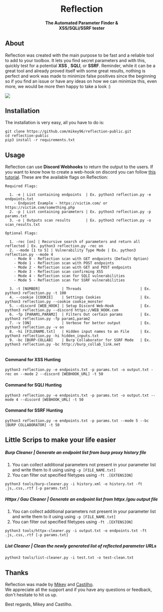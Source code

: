 <h1 align="center">Reflection</h1><h4 align="center">The Automated Parameter Finder &<br>XSS/SQLi/SSRF tester</h4>

## About

Reflection was created with the main purpose to be fast and a reliable tool to add to your toolbox. It lets you find secret parameters and with this, quickly test for a potential **XSS** , **SQLI**, or **SSRF**. Reminder, while it can be a great tool and already proved itself with some great results, nothing is perfect and work was made to minimize false positives since the beginning so if you find an issue or have any ideas on how we can minimize this, even more, we would be more then happy to take a look :)


<img align="center" src="https://i.ibb.co/Yf0bw1c/sshhhhhh.png">



## Installation

The installation is very easy, all you have to do is:

```
git clone https://github.com/mikey96/reflection-public.git
cd reflection-public
pip3 install -r requirements.txt
```



## Usage

Reflection can use **Discord Webhooks** to return the output to the users. If you want to know how to create a web-hook on discord you can follow [this tutorial](https://support.discord.com/hc/en-us/articles/228383668-Intro-to-Webhooks). These are the available  flags on Reflection:

```
Required Flags:

  1. -e | List containing endpoints  | Ex. python3 reflection.py -e endpoints.txt
    - Endpoint Example - https://victim.com/ or https://victim.com/something.php
  2. -p | List containing parameters | Ex. python3 reflection.py -p params.txt
  3. -o | Outputs scan results       | Ex. python3 reflection.py -o scan_results.txt

Optional Flags:
	
  1. -rec [on] | Recursive search of parameters and return all reflected | Ex. python3 reflection.py -rec on
  2. --mode [1 to 5] | Vulnerability Type Mode | Ex. python3 reflection.py --mode 4
	- Mode 0 - Reflection scan with GET endpoints (Default Option)
	- Mode 1 - Reflection scan with POST endpoints
	- Mode 2 - Reflection scan with GET and POST endpoints
	- Mode 3 - Reflection scan confirming XSS
	- Mode 4 - Reflection scan for SQLI vulnerabilities
	- Mode 5 - Reflection scan for SSRF vulnerabilities
        
  3. -t [NUMBER]          | Threads                           | Ex. python3 reflection.py -t 100
  4. --cookie [COOKIE]    | Settings Cookies                  | Ex. python3 reflection.py --cookie cookie_monster
  5. --discord [WEB_HOOK] | Setup Discord Web-Hook            | Ex. python3 reflection.py --discord https://WEB_HOOK.com
  6. -fp [PARAM1,PARAM2]  | Filters Out certain params        | Ex. python3 reflection.py -fp param1,param2
  7. -v [ON]              | Verbose for better output         | Ex. python3 reflection.py -v on
  8. -hi [FILENAME.txt]   | Hidden input names to an File     | Ex. python3 reflection.py -hi hidden_inputs.txt
  9. -bc [BURP-COLLAB]    | Burp Collaborator for SSRF Mode   | Ex. python3 reflection.py -bc http://burp_collab_link.net


```



#### Command for XSS Hunting

`python3 reflection.py -e endpoints.txt -p params.txt -o output.txt -rec on --mode 2 --discord [WEBHOOK_URL] -t 50`

#### Command for SQLI Hunting

`python3 reflection.py -e endpoints.txt -p params.txt -o output.txt --mode 4 --discord [WEBHOOK_URL] -t 50`

#### Command for SSRF Hunting

`python3 reflection.py -e endpoints.txt -p params.txt --mode 5 --bc [BURP COLLABORATOR] -t 50`



## Little Scrips to make your life easier

##### Burp Cleaner | Generate an endpoint list from burp proxy history file

1. You can collect additional parameters not present in your parameter list and write them to it using using  `-p [FILE_NAME.txt]`
2.  You can filter out specified filetypes using `-ft .[EXTENSION]`

`python3 tools/burp-cleaner.py -i history.xml -o history.txt -ft .js,.css,.rtf [-p params.txt]`



##### Httpx / Gau Cleaner | Generate an endpoint list from httpx /gau output file

1. You can collect additional parameters not present in your parameter list and write them to it using using  `-p [FILE_NAME.txt]`
2.  You can filter out specified filetypes using `-ft .[EXTENSION]`

`python3 tools/httpx-cleaner.py -i output.txt -o endpoints.txt -ft .js,.css,.rtf [-p params.txt]`



##### List Cleaner | Clean the newly generated list of reflected parameter URLs

`python3 tools/list-cleaner.py -i test.txt -o test-clean.txt`



## Thanks

Reflection was made by [Mikey](https://twitter.com/mikey96_bh) and [Castilho](https://twitter.com/castilho101).<br>We appreciate all the support and if you have any questions or feedback, don't hesitate to hit us up. 

Best regards, Mikey and Castilho.  
